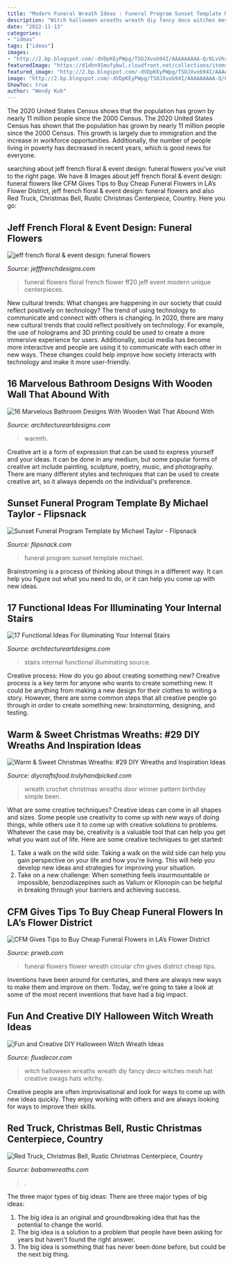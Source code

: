 ```yaml
---
title: "Modern Funeral Wreath Ideas : Funeral Program Sunset Template Michael"
description: "Witch halloween wreaths wreath diy fancy deco witches mesh hat creative swags hats witchy"
date: "2022-11-13"
categories:
- "ideas"
tags: ["ideas"]
images:
- "http://2.bp.blogspot.com/-dVDpKEyPWpg/TSOJXvob94I/AAAAAAAAA-Q/0LvVhxybWLE/s1600/IMG_0003.JPG"
featuredImage: "https://d1dhn91mufybwl.cloudfront.net/collections/items/15ef804d7688a62da3bf4d0i58113906/covers/page_1/medium"
featured_image: "http://2.bp.blogspot.com/-dVDpKEyPWpg/TSOJXvob94I/AAAAAAAAA-Q/0LvVhxybWLE/s1600/IMG_0003.JPG"
image: "http://2.bp.blogspot.com/-dVDpKEyPWpg/TSOJXvob94I/AAAAAAAAA-Q/0LvVhxybWLE/s1600/IMG_0003.JPG"
ShowToc: true
author: "Wendy Kub"
---
```



The 2020 United States Census shows that the population has grown by nearly 11 million people since the 2000 Census.
The 2020 United States Census has shown that the population has grown by nearly 11 million people since the 2000 Census. This growth is largely due to immigration and the increase in workforce opportunities. Additionally, the number of people living in poverty has decreased in recent years, which is good news for everyone.

	

		
searching about jeff french floral &amp; event design: funeral flowers you've visit to the right page. We have 8 Images about jeff french floral &amp; event design: funeral flowers like CFM Gives Tips to Buy Cheap Funeral Flowers in LA’s Flower District, jeff french floral &amp; event design: funeral flowers and also Red Truck, Christmas Bell, Rustic Christmas Centerpiece, Country. Here you go:
		
    
## Jeff French Floral &amp; Event Design: Funeral Flowers

<img loading=lazy src="http://2.bp.blogspot.com/-dVDpKEyPWpg/TSOJXvob94I/AAAAAAAAA-Q/0LvVhxybWLE/s1600/IMG_0003.JPG" onerror="this.onerror=null;this.src='https://tse4.mm.bing.net/th?id=OIP.djrpPCV8-HZOs0rLfJyBSQHaJ4&amp;pid=15.1';" alt="jeff french floral &amp; event design: funeral flowers">

_Source: jefffrenchdesigns.com_

>funeral flowers floral french flower ff20 jeff event modern unique centerpieces. 

	

New cultural trends: What changes are happening in our society that could reflect positively on technology?
The trend of using technology to communicate and connect with others is changing. In 2020, there are many new cultural trends that could reflect positively on technology. For example, the use of holograms and 3D printing could be used to create a more immersive experience for users. Additionally, social media has become more interactive and people are using it to communicate with each other in new ways. These changes could help improve how society interacts with technology and make it more user-friendly.

    
## 16 Marvelous Bathroom Designs With Wooden Wall That Abound With

<img loading=lazy src="http://www.architectureartdesigns.com/wp-content/uploads/2016/05/6-93.jpg" onerror="this.onerror=null;this.src='https://tse3.mm.bing.net/th?id=OIP.q1xJXIAnOU9sURq0nnXgDQHaIz&amp;pid=15.1';" alt="16 Marvelous Bathroom Designs With Wooden Wall That Abound With">

_Source: architectureartdesigns.com_

>warmth. 

	

Creative art is a form of expression that can be used to express yourself and your ideas. It can be done in any medium, but some popular forms of creative art include painting, sculpture, poetry, music, and photography. There are many different styles and techniques that can be used to create creative art, so it always depends on the individual's preference.

    
## Sunset Funeral Program Template By Michael Taylor - Flipsnack

<img loading=lazy src="https://d1dhn91mufybwl.cloudfront.net/collections/items/15ef804d7688a62da3bf4d0i58113906/covers/page_1/medium" onerror="this.onerror=null;this.src='https://tse1.mm.bing.net/th?id=OIP.aAJtt5V718EGjTzqoF8ISgHaLc&amp;pid=15.1';" alt="Sunset Funeral Program Template by Michael Taylor - Flipsnack">

_Source: flipsnack.com_

>funeral program sunset template michael. 

	

Brainstroming is a process of thinking about things in a different way. It can help you figure out what you need to do, or it can help you come up with new ideas.

    
## 17 Functional Ideas For Illuminating Your Internal Stairs

<img loading=lazy src="http://www.architectureartdesigns.com/wp-content/uploads/2016/10/4-1.jpg" onerror="this.onerror=null;this.src='https://tse1.mm.bing.net/th?id=OIP.2NCuIsDZrFtkjatbx8HDrAAAAA&amp;pid=15.1';" alt="17 Functional Ideas For Illuminating Your Internal Stairs">

_Source: architectureartdesigns.com_

>stairs internal functional illuminating source. 

	

Creative process: How do you go about creating something new?
Creative process is a key term for anyone who wants to create something new. It could be anything from making a new design for their clothes to writing a story. However, there are some common steps that all creative people go through in order to create something new: brainstorming, designing, and testing.

    
## Warm &amp; Sweet Christmas Wreaths: #29 DIY Wreaths And Inspiration Ideas

<img loading=lazy src="http://diycraftsfood.trulyhandpicked.com/wp-content/uploads/2016/12/crochet-wreath-for-Christmas.jpg" onerror="this.onerror=null;this.src='https://tse4.mm.bing.net/th?id=OIP.u-otrroqvdfwJW5-Y242hgHaHp&amp;pid=15.1';" alt="Warm &amp; Sweet Christmas Wreaths: #29 DIY Wreaths and Inspiration Ideas">

_Source: diycraftsfood.trulyhandpicked.com_

>wreath crochet christmas wreaths door winner pattern birthday simple been. 

	

What are some creative techniques?
Creative ideas can come in all shapes and sizes. Some people use creativity to come up with new ways of doing things, while others use it to come up with creative solutions to problems. Whatever the case may be, creativity is a valuable tool that can help you get what you want out of life. Here are some creative techniques to get started: 
1. Take a walk on the wild side: Taking a walk on the wild side can help you gain perspective on your life and how you're living. This will help you develop new ideas and strategies for improving your situation. 
2. Take on a new challenge: When something feels insurmountable or impossible, benzodiazepines such as Valium or Klonopin can be helpful in breaking through your barriers and achieving success.

    
## CFM Gives Tips To Buy Cheap Funeral Flowers In LA’s Flower District

<img loading=lazy src="http://ww1.prweb.com/prfiles/2015/08/11/12897928/FunerWhtWreathlow20150806_125241_edited-2.jpg" onerror="this.onerror=null;this.src='https://tse3.mm.bing.net/th?id=OIP.dppYoxpm6aHlPohDKERPOgHaNK&amp;pid=15.1';" alt="CFM Gives Tips to Buy Cheap Funeral Flowers in LA’s Flower District">

_Source: prweb.com_

>funeral flowers flower wreath circular cfm gives district cheap tips. 

	

Inventions have been around for centuries, and there are always new ways to make them and improve on them. Today, we're going to take a look at some of the most recent inventions that have had a big impact.

    
## Fun And Creative DIY Halloween Witch Wreath Ideas

<img loading=lazy src="http://fluxdecor.com/wp-content/uploads/2015/09/diy-halloween-witch-wreaths/12-diy-halloween-witch-wreaths.jpg" onerror="this.onerror=null;this.src='https://tse3.mm.bing.net/th?id=OIP.0E0SKzIvRPJ-wTbsevvOzgHaJ6&amp;pid=15.1';" alt="Fun and Creative DIY Halloween Witch Wreath Ideas">

_Source: fluxdecor.com_

>witch halloween wreaths wreath diy fancy deco witches mesh hat creative swags hats witchy. 

	

Creative people are often improvisational and look for ways to come up with new ideas quickly. They enjoy working with others and are always looking for ways to improve their skills.

    
## Red Truck, Christmas Bell, Rustic Christmas Centerpiece, Country

<img loading=lazy src="https://i.etsystatic.com/8577024/r/il/e5bcf0/2089014872/il_fullxfull.2089014872_8nu8.jpg" onerror="this.onerror=null;this.src='https://tse2.mm.bing.net/th?id=OIP.CUFcbOpAV3xq5CUC0dUumAHaJ4&amp;pid=15.1';" alt="Red Truck, Christmas Bell, Rustic Christmas Centerpiece, Country">

_Source: babamwreaths.com_

>. 

	

The three major types of big ideas:
There are three major types of big ideas: 
1. The big idea is an original and groundbreaking idea that has the potential to change the world. 
2. The big idea is a solution to a problem that people have been asking for years but haven't found the right answer. 
3. The big idea is something that has never been done before, but could be the next big thing.

